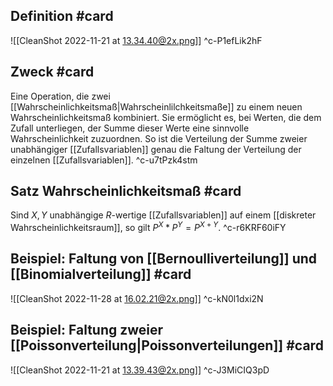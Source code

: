 ## Definition #card 
![[CleanShot 2022-11-21 at 13.34.40@2x.png]]
^c-P1efLik2hF

## Zweck #card 
Eine Operation, die zwei [[Wahrscheinlichkeitsmaß|Wahrscheinlilchkeitsmaße]] zu einem neuen Wahrscheinlichkeitsmaß kombiniert. Sie ermöglicht es, bei Werten, die dem Zufall unterliegen, der Summe dieser Werte eine sinnvolle Wahrscheinlichkeit zuzuordnen. So ist die Verteilung der Summe zweier unabhängiger [[Zufallsvariablen]] genau die Faltung der Verteilung der einzelnen [[Zufallsvariablen]].
^c-u7tPzk4stm

## Satz Wahrscheinlichkeitsmaß #card 
Sind $X, Y$ unabhängige $R$-wertige [[Zufallsvariablen]] auf einem [[diskreter Wahrscheinlichkeitsraum]], so gilt $P ^X * P ^Y= P ^{X+Y}$.
^c-r6KRF60iFY

## Beispiel: Faltung von [[Bernoulliverteilung]] und [[Binomialverteilung]] #card 
![[CleanShot 2022-11-28 at 16.02.21@2x.png]]
^c-kN0l1dxi2N


## Beispiel: Faltung zweier [[Poissonverteilung|Poissonverteilungen]] #card 
![[CleanShot 2022-11-21 at 13.39.43@2x.png]]
^c-J3MiCIQ3pD